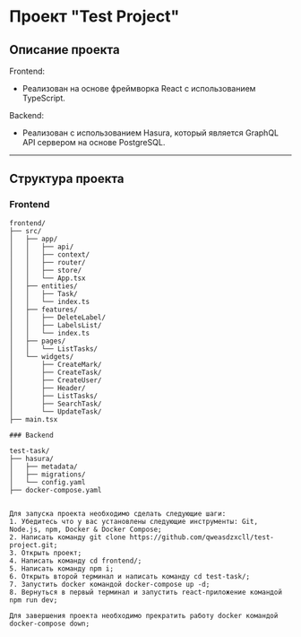 # Проект "Test Project"

## Описание проекта

Frontend:
- Реализован на основе фреймворка React с использованием TypeScript.

Backend:
- Реализован с использованием Hasura, который является GraphQL API сервером на основе PostgreSQL.

---

## Структура проекта

### Frontend

```plaintext
frontend/
├── src/
│   ├── app/
│   │   ├── api/
│   │   ├── context/
│   │   ├── router/
│   │   ├── store/
│   │   └── App.tsx
│   ├── entities/
│   │   ├── Task/
│   │   └── index.ts
│   ├── features/
│   │   ├── DeleteLabel/
│   │   ├── LabelsList/
│   │   └── index.ts
│   ├── pages/
│   │   └── ListTasks/
│   └── widgets/
│       ├── CreateMark/
│       ├── CreateTask/
│       ├── CreateUser/
│       ├── Header/
│       ├── ListTasks/
│       ├── SearchTask/
│       └── UpdateTask/
├── main.tsx

### Backend

test-task/
├── hasura/
│   ├── metadata/
│   ├── migrations/
│   └── config.yaml
├── docker-compose.yaml

    
Для запуска проекта необходимо сделать следующие шаги:
1. Убедитесь что у вас установлены следующие инструменты: Git, Node.js, npm, Docker & Docker Compose;
2. Написать команду git clone https://github.com/qweasdzxcll/test-project.git;
3. Открыть проект;
4. Написать команду cd frontend/;
5. Написать команду npm i;
6. Открыть второй терминал и написать команду cd test-task/;
7. Запустить docker командой docker-compose up -d;
8. Вернуться в первый терминал и запустить react-приложение командой npm run dev;

Для завершения проекта необходимо прекратить работу docker командой docker-compose down;